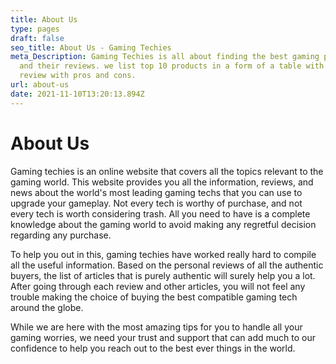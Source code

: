 ```yaml
---
title: About Us
type: pages
draft: false
seo_title: About Us - Gaming Techies
meta_Description: Gaming Techies is all about finding the best gaming products
  and their reviews. we list top 10 products in a form of a table with a deep
  review with pros and cons.
url: about-us
date: 2021-11-10T13:20:13.894Z
---
```

# About Us

Gaming techies is an online website that covers all the topics relevant to the gaming world. This website provides you all the information, reviews, and news about the world's most leading gaming techs that you can use to upgrade your gameplay. Not every tech is worthy of purchase, and not every tech is worth considering trash. All you need to have is a complete knowledge about the gaming world to avoid making any regretful decision regarding any purchase.

To help you out in this, gaming techies have worked really hard to compile all the useful information. Based on the personal reviews of all the authentic buyers, the list of articles that is purely authentic will surely help you a lot. After going through each review and other articles, you will not feel any trouble making the choice of buying the best compatible gaming tech around the globe.

While we are here with the most amazing tips for you to handle all your gaming worries, we need your trust and support that can add much to our confidence to help you reach out to the best ever things in the world.